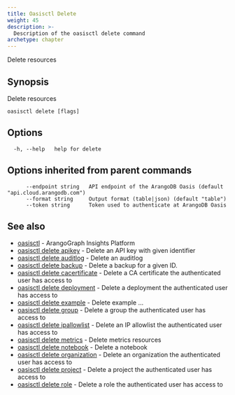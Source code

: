 ```yaml
---
title: Oasisctl Delete
weight: 45
description: >-
  Description of the oasisctl delete command
archetype: chapter
---
```

Delete resources

## Synopsis

Delete resources

```
oasisctl delete [flags]
```

## Options

```
  -h, --help   help for delete
```

## Options inherited from parent commands

```
      --endpoint string   API endpoint of the ArangoDB Oasis (default "api.cloud.arangodb.com")
      --format string     Output format (table|json) (default "table")
      --token string      Token used to authenticate at ArangoDB Oasis
```

## See also

* [oasisctl](../options.md)	 - ArangoGraph Insights Platform
* [oasisctl delete apikey](delete-api-key.md)	 - Delete an API key with given identifier
* [oasisctl delete auditlog](delete-audit-log.md)	 - Delete an auditlog
* [oasisctl delete backup](delete-backup.md)	 - Delete a backup for a given ID.
* [oasisctl delete cacertificate](delete-ca-certificate.md)	 - Delete a CA certificate the authenticated user has access to
* [oasisctl delete deployment](delete-deployment.md)	 - Delete a deployment the authenticated user has access to
* [oasisctl delete example](delete-example.md)	 - Delete example ...
* [oasisctl delete group](delete-group.md)	 - Delete a group the authenticated user has access to
* [oasisctl delete ipallowlist](delete-ip-allowlist.md)	 - Delete an IP allowlist the authenticated user has access to
* [oasisctl delete metrics](delete-metrics.md)	 - Delete metrics resources
* [oasisctl delete notebook](delete-notebook.md)	 - Delete a notebook
* [oasisctl delete organization](delete-organization.md)	 - Delete an organization the authenticated user has access to
* [oasisctl delete project](delete-project.md)	 - Delete a project the authenticated user has access to
* [oasisctl delete role](delete-role.md)	 - Delete a role the authenticated user has access to

